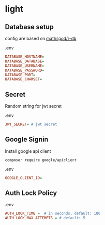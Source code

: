 # light

## Database setup

config are based on [mathsgod/r-db](https://github.com/mathsgod/r-db)

.env
```ini
DATABASE_HOSTNAME=
DATABASE_DATABASE=
DATABASE_USERNAME=
DATABASE_PASSWORD=
DATABASE_PORT=
DATABASE_CHARSET=
```


## Secret
    
Random string for jwt secret

.env
```ini
JWT_SECRET= # jwt secret
```

## Google Signin

Install google api client
```
composer require google/apiclient
```

.env
```ini
GOOGLE_CLIENT_ID=
```

## Auth Lock Policy
.env
```ini
AUTH_LOCK_TIME =  # in seconds, default: 180
AUTH_LOCK_MAX_ATTEMPTS = # default: 5
```